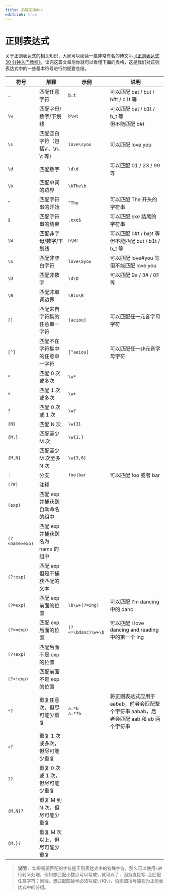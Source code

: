 ```yaml
---
title: 前端文档doc
editLink: true
---
```


# 正则表达式

关于正则表达式的相关知识，大家可以阅读一篇非常有名的博文叫[《正则表达式 30 分钟入门教程》](https://deerchao.net/tutorials/regex/regex.htm)，读完这篇文章后你就可以看懂下面的表格，这是我们对正则表达式中的一些基本符号进行的扼要总结。

| 符号 | 解释 | 示例 | 说明 |
| --- | --- | --- | --- |
| `.` | 匹配任意字符 | `b.t` | 可以匹配 bat / but / b#t / b1t 等 |
| `\w` | 匹配字母/数字/下划线 | `b\wt` | 可以匹配 bat / b1t / b_t 等<br>但不能匹配 b#t |
| `\s` | 匹配空白字符（包括\r、\n、\t 等） | `love\syou` | 可以匹配 love you |
| `\d` | 匹配数字 | `\d\d` | 可以匹配 01 / 23 / 99 等 |
| `\b` | 匹配单词的边界 | `\bThe\b` |  |
| `^` | 匹配字符串的开始 | `^The` | 可以匹配 The 开头的字符串 |
| `$` | 匹配字符串的结束 | `.exe$` | 可以匹配.exe 结尾的字符串 |
| `\W` | 匹配非字母/数字/下划线 | `b\Wt` | 可以匹配 b#t / b@t 等<br>但不能匹配 but / b1t / b_t 等 |
| `\S` | 匹配非空白字符 | `love\Syou` | 可以匹配 love#you 等<br>但不能匹配 love you |
| `\D` | 匹配非数字 | `\d\D` | 可以匹配 9a / 3# / 0F 等 |
| `\B` | 匹配非单词边界 | `\Bio\B` |  |
| `[]` | 匹配来自字符集的任意单一字符 | `[aeiou]` | 可以匹配任一元音字母字符 |
| `[^]` | 匹配不在字符集中的任意单一字符 | `[^aeiou]` | 可以匹配任一非元音字母字符 |
| `*` | 匹配 0 次或多次 | `\w*` |  |
| `+` | 匹配 1 次或多次 | `\w+` |  |
| `?` | 匹配 0 次或 1 次 | `\w?` |  |
| `{N}` | 匹配 N 次 | `\w{3}` |  |
| `{M,}` | 匹配至少 M 次 | `\w{3,}` |  |
| `{M,N}` | 匹配至少 M 次至多 N 次 | `\w{3,6}` |  |
| `｜` | 分支 | `foo\|bar` | 可以匹配 foo 或者 bar |
| `(?#)` | 注释 |  |  |
| `(exp)` | 匹配 exp 并捕获到自动命名的组中 |  |  |
| `(?<name>exp)` | 匹配 exp 并捕获到名为 name 的组中 |  |  |
| `(?:exp)` | 匹配 exp 但是不捕获匹配的文本 |  |  |
| `(?=exp)` | 匹配 exp 前面的位置 | `\b\w+(?=ing)` | 可以匹配 I'm dancing 中的 danc |
| `(?<=exp)` | 匹配 exp 后面的位置 | `(?<=\bdanc)\w+\b` | 可以匹配 I love dancing and reading 中的第一个 ing |
| `(?!exp)` | 匹配后面不是 exp 的位置 |  |  |
| `(?<!exp)` | 匹配前面不是 exp 的位置 |  |  |
| `*?` | 重复任意次，但尽可能少重复 | `a.*b`<br>`a.*?b` | 将正则表达式应用于 aabab，前者会匹配整个字符串 aabab，后者会匹配 aab 和 ab 两个字符串 |
| `+?` | 重复 1 次或多次，但尽可能少重复 |  |  |
| `??` | 重复 0 次或 1 次，但尽可能少重复 |  |  |
| `{M,N}?` | 重复 M 到 N 次，但尽可能少重复 |  |  |
| `{M,}?` | 重复 M 次以上，但尽可能少重复 |  |  |

> **说明：** 如果需要匹配的字符是正则表达式中的特殊字符，那么可以使用`\`进行转义处理，例如想匹配小数点可以写成`\.`就可以了，因为直接写`.`会匹配任意字符；同理，想匹配圆括号必须写成`\(`和`\)`，否则圆括号被视为正则表达式中的分组。
